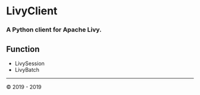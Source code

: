 # LivyClient

### A Python client for Apache Livy.


## Function

- LivySession
- LivyBatch

---
&copy; 2019 - 2019